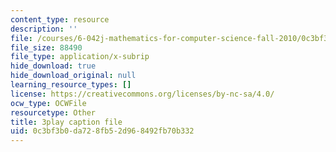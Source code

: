 ```yaml
---
content_type: resource
description: ''
file: /courses/6-042j-mathematics-for-computer-science-fall-2010/0c3bf3b0da728fb52d968492fb70b332_XX7ePR21Ook.srt
file_size: 88490
file_type: application/x-subrip
hide_download: true
hide_download_original: null
learning_resource_types: []
license: https://creativecommons.org/licenses/by-nc-sa/4.0/
ocw_type: OCWFile
resourcetype: Other
title: 3play caption file
uid: 0c3bf3b0-da72-8fb5-2d96-8492fb70b332
---
```

